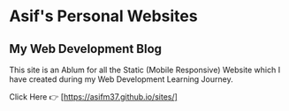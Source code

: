 # Asif's Personal Websites

## My Web Development Blog
This site is an Ablum for all the Static (Mobile Responsive) Website which I have created during my Web Development Learning Journey.

Click Here 👉 [https://asifm37.github.io/sites/]

  [https://asifm37.github.io/sites/]: https://asifm37.github.io/sites/ "Asif M | Web Development Blog - HTML, CSS & JS"

